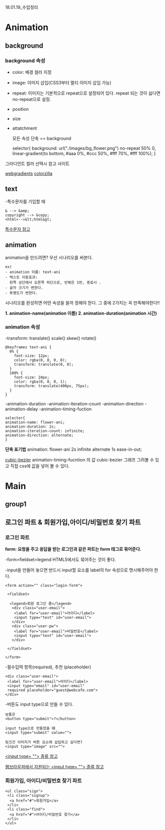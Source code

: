 18.01.19_수업정리

# Animation

## background
### background 속성

- color: 배경 컬러 지정
- image: 이미지 삽입(CSS3부터 멀티 이미지 삽입 가능)
- repeat: 이미지는 기본적으로 repeat으로 설정되어 있다. repeat 되는 것이 싫다면 no-repeat으로 설정.
- position
- size
- attatchment


	모든 속성 단축 == background
    
    selector{
    background: url("./images/bg_flower.png")
    no-repeat 50% 0, linear-gradient(to bottom,
    #aaa 0%, #ccc 50%, #fff 70%, #fff 100%);
    }
    

그라디언트 컬러 선택시 참고 사이트

[webgradients](https://webgradients.com/)
[colorzilla](http://www.colorzilla.com/gradient-editor/)

## text

-특수문자를 기입할 때
	
    & --> &amp;
    copyright --> &copy;
    <html>-->&lt;html&gt;



[특수문자 참고](https://www.w3schools.com/html/html_entities.asp)


## animation 

animation을 만드려면? 우선 시나리오를 써본다.

    ex)
    - animation 이름: text-ani
    - 텍스트 이동효과:
      왼쪽 상단에서 오른쪽 하단으로, 반복은 1번, 종료시 . 
    - 글자 크기가 변한다. 
    - 투명도가 변한다. 

시나리오를 완성하면 어떤 속성을 쓸까 정해야 한다. 그 중에 2가지는 꼭 만족해야한다!!

**1. animation-name(animation 이름)**
**2. animation-duration(animation 시간)**

    
### animation 속성

-transform:
translate() 
scale()
skew()
rotate()

    @keyframes text-ani {
      0% {
        font-size: 12px;
        color: rgba(0, 0, 0, 0);
        transform: translate(0, 0);
      }
      100% {
        font-size: 24px;
        color: rgba(0, 0, 0, 1);
        transform: translate(400px, 75px);
      }
    }
    
-animation-duration
-animation-iteration-count 
-animation-direction
-animation-delay
-animation-timing-fuction

    selector{
    animation-name: flower-ani;
    animation-duration: 2s;
    animation-iteration-count: infinite;
    animation-direction: alternate;
    }
    

**단축 표기법**
animation: flower-ani 2s infinite alternate 1s   ease-in-out;

[cubic-bezier](http://cubic-bezier.com/)
animation-timing-fucntion 의 값 cubic-bezier 그래프 그려볼 수 있고 직접 css에 값을 넣어 볼 수 있다.

# Main

## group1
## 로그인 파트 & 회원가입,아이디/비밀번호 찾기 파트

### 로그인 파트

**form: 요청을 주고 응답을 받는 로그인과 같은 파트는 form 태그로 묶어준다.**

-form>fieldset>legend
 HTML5에서도 묶어주는 것이 좋다.

-input을 만들어 놓으면 반드시 input할 요소를 label의 for 속성으로 명시해주어야 한다. 

    
    <form action="" class="login-form">
    
     <fieldset>
     
      <legend>회원 로그인 폼</legend>
       <div class="user-email">
        <label for="user-email">아이디</label>
        <input type="text" id="user-email">
       </div>
       <div class="user-pw">
        <label for="user-email">비밀번호</label>
        <input type="text" id="user-email">
       </div>

     </fieldset>
     
    </form>
    
-필수입력 항목(required), 추천 (placeholder)
    

    <div class="user-email">
     <label for="user-email">아이디</label>
     <input type="email" id="user-email"
     required placeholder="guest@webcafe.com">
    </div>
    
-버튼도 input type으로 만들 수 있다. 
    
    보통은
    <button type="submit">?</button>
    
    input type으로 만들었을 떄
    <input type="submit" value="">
    
    링크건 이미지가 버튼 요소에 삽입하고 싶다면?
    <input type="image" src="">
    
   
 
[&lt;input type= ""&gt; 종류 참고](https://www.miketaylr.com/pres/html5/forms2.html)

[웹브라우져에서 지원되는 &lt;input type= ""&gt; 종류 참고](https://bestvpn.org/whats-my-ip/)
 
 
### 회원가입, 아이디/비밀번호 찾기 파트

    <ul class="sign">
     <li class="signup">
      <a href="#">회원가입</a>
     </li>
     <li class="find">
      <a href="#">아이디/비밀번호 찾기</a>
     </li>
    </ul>
 
